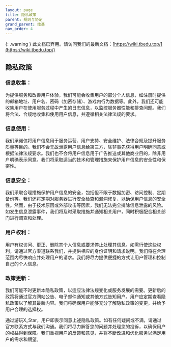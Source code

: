 ```yaml
---
layout: page
title: 隐私政策
parent: 规则与协定
grand_parent: 维基
nav_order: 4
---
```


{: .warning }
此文档已弃用。请访问我们的最新文档：[https://wiki.tbedu.top/](https://wiki.tbedu.top/)

## 隐私政策

### 信息收集：
为提供服务和改善用户体验，我们可能会收集用户的部分个人信息，如注册时提供的邮箱地址、用户名、密码（加密存储）、游戏内行为数据等。此外，我们还可能收集用户在使用服务过程中产生的日志信息，以监控服务器性能和排查问题。我们将合法、合规地收集和使用用户信息，并遵循相关法律法规的要求。
### 信息使用：
我们承诺仅将用户信息用于服务运营、用户支持、安全维护、法律合规及提升服务质量等目的。我们不会无故泄露用户信息给第三方，除非事先获得用户明确同意或根据法律法规要求。我们也不会将用户信息用于广告推送或其他商业目的，除非用户明确表示同意。我们将采取适当的技术和管理措施来保护用户信息的安全性和保密性。
### 信息安全：
我们采取合理措施保护用户信息的安全，包括但不限于数据加密、访问控制、定期备份等。我们还将定期对服务器进行安全检查和漏洞修复，以确保用户信息的安全性。然而，由于技术原因或外部攻击等因素，我们无法完全排除信息泄露的风险。如发生信息泄露事件，我们将及时采取措施并通知相关用户，同时积极配合相关部门进行调查和处理。
### 用户权利：
用户有权访问、更正、删除其个人信息或要求停止处理其信息。如需行使这些权利，请通过官方渠道联系我们，并提供相应的身份证明和请求说明。我们将在合理范围内尽快响应并处理用户的请求。我们将尽力提供便捷的方式让用户管理和控制自己的个人信息。
### 政策更新：
我们可能不时更新本隐私政策，以适应法律法规变化或服务发展的需要。更新后的政策将通过官方网站公告、电子邮件通知或其他方式告知用户。用户应定期查看隐私政策以了解其最新内容。我们将确保用户能够充分了解隐私政策的变更，并给予用户合理的选择权。

通过游玩X_Star，用户即表示同意上述隐私政策。如有任何疑问或不满，请通过官方联系方式与我们沟通。我们将尽力解答您的问题并处理您的投诉，以确保用户的权益得到保障。我们重视用户的反馈和意见，并将不断改进和优化服务以满足用户的需求和期望。
